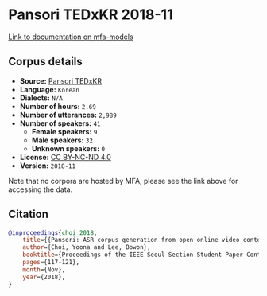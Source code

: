 
# Pansori TEDxKR 2018-11

[Link to documentation on mfa-models](https://mfa-models.readthedocs.io/en/main/corpus/pansori_tedxkr_2018_11.html)

## Corpus details

- **Source:** [Pansori TEDxKR](http://www.openslr.org/58/)
- **Language:** `Korean`
- **Dialects:** `N/A`
- **Number of hours:** `2.69`
- **Number of utterances:** `2,989`
- **Number of speakers:** `41`
  - **Female speakers:** `9`
  - **Male speakers:** `32`
  - **Unknown speakers:** `0`
- **License:** [CC BY-NC-ND 4.0](https://creativecommons.org/licenses/by-nc-nd/4.0/)
- **Version:** `2018-11`

Note that no corpora are hosted by MFA, please see the link above for accessing the data.

## Citation

```bibtex
@inproceedings{choi_2018,
	title={{Pansori: ASR corpus generation from open online video contents}},
	author={Choi, Yoona and Lee, Bowon},
	booktitle={Proceedings of the IEEE Seoul Section Student Paper Contest 2018},
	pages={117-121},
	month={Nov},
	year={2018},
}
```
